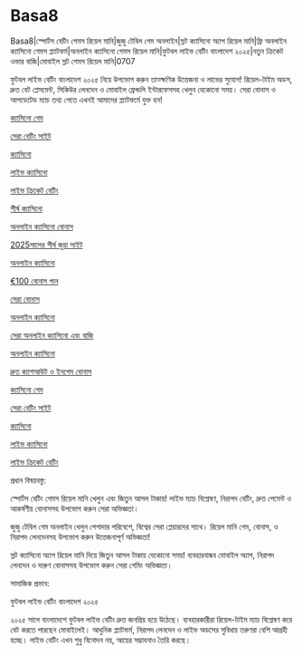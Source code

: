 # Basa8
Basa8|স্পোর্টস বেটিং গেমস রিয়েল মানি|জুজু টেবিল গেম অনলাইন|স্লট ক্যাসিনো অ্যাপ রিয়েল মানি|ফ্রি অনলাইন ক্যাসিনো গেমস প্ল্যাটফর্ম|অনলাইন ক্যাসিনো গেমস রিয়েল মানি|ফুটবল লাইভ বেটিং বাংলাদেশ ২০২৫|নতুন ক্রিকেট ওভার বাজি|মোবাইল স্লট গেমস রিয়েল মানি|0707

ফুটবল লাইভ বেটিং বাংলাদেশ ২০২৫ নিয়ে উপভোগ করুন তাত্ক্ষণিক উত্তেজনা ও লাভের সুযোগ! রিয়েল-টাইম অডস, দ্রুত বেট প্লেসমেন্ট, সিকিউর লেনদেন ও মোবাইল ফ্রেন্ডলি ইন্টারফেসসহ খেলুন যেকোনো সময়। সেরা বোনাস ও আপডেটেড ম্যাচ তথ্য পেতে এখনই আমাদের প্ল্যাটফর্মে যুক্ত হন!

<a href="https://basa8pc.com/">ক্যাসিনো গেম</a>

<a href="https://basa8pc.net/">সেরা বেটিং সাইট</a>

<a href="https://basa8live.com/">ক্যাসিনো</a>

<a href="https://basa8live.net/">লাইভ ক্যাসিনো</a>

<a href="https://basa8uk.com/">লাইভ ক্রিকেট বেটিং</a>

<a href="https://basa8wap.net/">শীর্ষ ক্যাসিনো</a>

<a href="https://basa8wap.com/">অনলাইন ক্যাসিনো বোনাস</a>

<a href="https://basa8now.com/">2025সালের শীর্ষ জুয়া সাইট</a>

<a href="https://basa8now.net/">অনলাইন ক্যাসিনো </a>

<a href="https://basa8pro.com/">€100 বোনাস পান</a>

<a href="https://basa8uk.net/">সেরা বোনাস</a>

<a href="https://basa8hub.com/">অনলাইন ক্যাসিনো</a>

<a href="https://basa8hub.net/">সেরা অনলাইন ক্যাসিনো এবং বাজি</a>

<a href="https://basa8sx.com/">অনলাইন ক্যাসিনো</a>

<a href="https://basa8sx.net/">দ্রুত ক্যাশআউট ও ইনগেম বোনাস</a>

<a href="https://basa8pc.com/">ক্যাসিনো গেম</a>

<a href="https://basa8pc.net/">সেরা বেটিং সাইট</a>

<a href="https://basa8live.com/">ক্যাসিনো</a>

<a href="https://basa8live.net/">লাইভ ক্যাসিনো</a>

<a href="https://basa8uk.com/">লাইভ ক্রিকেট বেটিং</a>

প্রধান বিষয়বস্তু:

স্পোর্টস বেটিং গেমস রিয়েল মানি খেলুন এবং জিতুন আসল টাকায়! লাইভ ম্যাচ বিশ্লেষণ, নিরাপদ বেটিং, দ্রুত পেমেন্ট ও আকর্ষণীয় বোনাসসহ উপভোগ করুন সেরা অভিজ্ঞতা।

জুজু টেবিল গেম অনলাইন খেলুন পেশাদার পরিবেশে, বিশ্বের সেরা প্লেয়ারদের সাথে। রিয়েল মানি গেম, বোনাস, ও নিরাপদ লেনদেনসহ উপভোগ করুন উত্তেজনাপূর্ণ অভিজ্ঞতা!

স্লট ক্যাসিনো অ্যাপ রিয়েল মানি দিয়ে জিতুন আসল টাকায় যেকোনো সময়! ব্যবহারবান্ধব মোবাইল অ্যাপ, নিরাপদ লেনদেন ও দারুণ বোনাসসহ উপভোগ করুন সেরা গেমিং অভিজ্ঞতা।

সামাজিক প্রভাব:

ফুটবল লাইভ বেটিং বাংলাদেশ ২০২৫

২০২৫ সালে বাংলাদেশে ফুটবল লাইভ বেটিং দ্রুত জনপ্রিয় হয়ে উঠেছে। ব্যবহারকারীরা রিয়েল-টাইম ম্যাচ বিশ্লেষণ করে বেট করতে পারছেন মোবাইলেই। আধুনিক প্ল্যাটফর্ম, নিরাপদ লেনদেন ও লাইভ অডসের সুবিধায় তরুণরা বেশি আগ্রহী হচ্ছে। লাইভ বেটিং এখন শুধু বিনোদন নয়, আয়ের সম্ভাবনাও তৈরি করছে।
